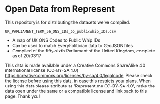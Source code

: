 # Open Data from Represent
This repository is for distributing the datasets we've compiled.

`UK_PARLIAMENT_TERM_56_ONS_IDs_to_publicwhip_IDs.csv`
* A map of UK ONS Codes to Public Whip IDs
* Can be used to match EveryPolitician data to GeoJSON files
* Compiled of the fifty-sixth Parliament of the United Kingdom, complete as of 20/03/17

This data is made available under a Creative Commons ShareAlike 4.0 international license (CC-BY-SA 4.0) https://creativecommons.org/licenses/by-sa/4.0/legalcode. Please check the license before using this data, in case this restricts your plans. When using this data please attribute as 'Represent.me CC-BY-SA 4.0', make the data open under the same or a compatible license and link back to this page. Thank you!
